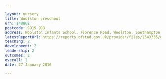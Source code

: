 ```yaml
---

layout: nursery
title: Woolston preschool
urn: 148862
postcode: SO19 9DB
address: Woolston Infants School, Florence Road, Woolston, Southampton, Hampshire, SO19 9DB
latestReportUrl: https://reports.ofsted.gov.uk/provider/files/2543335/urn/148862.pdf
teaching: 2
development: 2
leadership: 2
outcomes: 2
overall: 2
date: 27 January 2016

---
```

